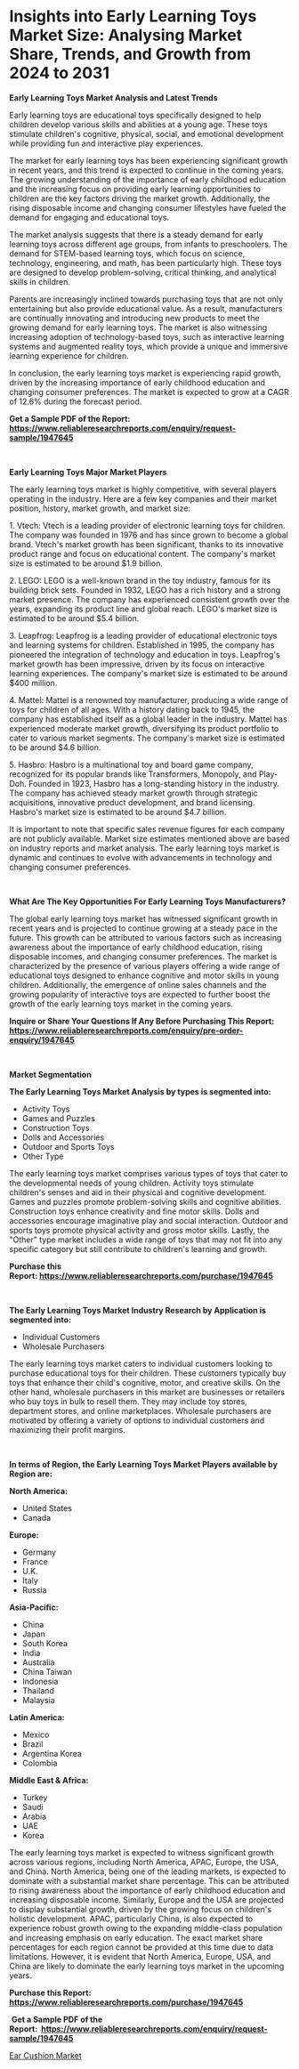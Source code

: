 <p><h1>Insights into Early Learning Toys Market Size: Analysing Market Share, Trends, and Growth from 2024 to 2031</h1></p><p><strong>Early Learning Toys Market Analysis and Latest Trends</strong></p>
<p><p>Early learning toys are educational toys specifically designed to help children develop various skills and abilities at a young age. These toys stimulate children's cognitive, physical, social, and emotional development while providing fun and interactive play experiences.</p><p>The market for early learning toys has been experiencing significant growth in recent years, and this trend is expected to continue in the coming years. The growing understanding of the importance of early childhood education and the increasing focus on providing early learning opportunities to children are the key factors driving the market growth. Additionally, the rising disposable income and changing consumer lifestyles have fueled the demand for engaging and educational toys.</p><p>The market analysis suggests that there is a steady demand for early learning toys across different age groups, from infants to preschoolers. The demand for STEM-based learning toys, which focus on science, technology, engineering, and math, has been particularly high. These toys are designed to develop problem-solving, critical thinking, and analytical skills in children.</p><p>Parents are increasingly inclined towards purchasing toys that are not only entertaining but also provide educational value. As a result, manufacturers are continually innovating and introducing new products to meet the growing demand for early learning toys. The market is also witnessing increasing adoption of technology-based toys, such as interactive learning systems and augmented reality toys, which provide a unique and immersive learning experience for children.</p><p>In conclusion, the early learning toys market is experiencing rapid growth, driven by the increasing importance of early childhood education and changing consumer preferences. The market is expected to grow at a CAGR of 12.6% during the forecast period.</p></p>
<p><strong>Get a Sample PDF of the Report:&nbsp; <a href="https://www.reliableresearchreports.com/enquiry/request-sample/1947645">https://www.reliableresearchreports.com/enquiry/request-sample/1947645</a></strong></p>
<p>&nbsp;</p>
<p><strong>Early Learning Toys Major Market Players</strong></p>
<p><p>The early learning toys market is highly competitive, with several players operating in the industry. Here are a few key companies and their market position, history, market growth, and market size:</p><p>1. Vtech: Vtech is a leading provider of electronic learning toys for children. The company was founded in 1976 and has since grown to become a global brand. Vtech's market growth has been significant, thanks to its innovative product range and focus on educational content. The company's market size is estimated to be around $1.9 billion.</p><p>2. LEGO: LEGO is a well-known brand in the toy industry, famous for its building brick sets. Founded in 1932, LEGO has a rich history and a strong market presence. The company has experienced consistent growth over the years, expanding its product line and global reach. LEGO's market size is estimated to be around $5.4 billion.</p><p>3. Leapfrog: Leapfrog is a leading provider of educational electronic toys and learning systems for children. Established in 1995, the company has pioneered the integration of technology and education in toys. Leapfrog's market growth has been impressive, driven by its focus on interactive learning experiences. The company's market size is estimated to be around $400 million.</p><p>4. Mattel: Mattel is a renowned toy manufacturer, producing a wide range of toys for children of all ages. With a history dating back to 1945, the company has established itself as a global leader in the industry. Mattel has experienced moderate market growth, diversifying its product portfolio to cater to various market segments. The company's market size is estimated to be around $4.6 billion.</p><p>5. Hasbro: Hasbro is a multinational toy and board game company, recognized for its popular brands like Transformers, Monopoly, and Play-Doh. Founded in 1923, Hasbro has a long-standing history in the industry. The company has achieved steady market growth through strategic acquisitions, innovative product development, and brand licensing. Hasbro's market size is estimated to be around $4.7 billion.</p><p>It is important to note that specific sales revenue figures for each company are not publicly available. Market size estimates mentioned above are based on industry reports and market analysis. The early learning toys market is dynamic and continues to evolve with advancements in technology and changing consumer preferences.</p></p>
<p>&nbsp;</p>
<p><strong>What Are The Key Opportunities For Early Learning Toys Manufacturers?</strong></p>
<p><p>The global early learning toys market has witnessed significant growth in recent years and is projected to continue growing at a steady pace in the future. This growth can be attributed to various factors such as increasing awareness about the importance of early childhood education, rising disposable incomes, and changing consumer preferences. The market is characterized by the presence of various players offering a wide range of educational toys designed to enhance cognitive and motor skills in young children. Additionally, the emergence of online sales channels and the growing popularity of interactive toys are expected to further boost the growth of the early learning toys market in the coming years.</p></p>
<p><strong>Inquire or Share Your Questions If Any Before Purchasing This Report: <a href="https://www.reliableresearchreports.com/enquiry/pre-order-enquiry/1947645">https://www.reliableresearchreports.com/enquiry/pre-order-enquiry/1947645</a></strong></p>
<p>&nbsp;</p>
<p><strong>Market Segmentation</strong></p>
<p><strong>The Early Learning Toys Market Analysis by types is segmented into:</strong></p>
<p><ul><li>Activity Toys</li><li>Games and Puzzles</li><li>Construction Toys</li><li>Dolls and Accessories</li><li>Outdoor and Sports Toys</li><li>Other Type</li></ul></p>
<p><p>The early learning toys market comprises various types of toys that cater to the developmental needs of young children. Activity toys stimulate children's senses and aid in their physical and cognitive development. Games and puzzles promote problem-solving skills and cognitive abilities. Construction toys enhance creativity and fine motor skills. Dolls and accessories encourage imaginative play and social interaction. Outdoor and sports toys promote physical activity and gross motor skills. Lastly, the "Other" type market includes a wide range of toys that may not fit into any specific category but still contribute to children's learning and growth.</p></p>
<p><strong>Purchase this Report:&nbsp;<a href="https://www.reliableresearchreports.com/purchase/1947645">https://www.reliableresearchreports.com/purchase/1947645</a></strong></p>
<p>&nbsp;</p>
<p><strong>The Early Learning Toys Market Industry Research by Application is segmented into:</strong></p>
<p><ul><li>Individual Customers</li><li>Wholesale Purchasers</li></ul></p>
<p><p>The early learning toys market caters to individual customers looking to purchase educational toys for their children. These customers typically buy toys that enhance their child's cognitive, motor, and creative skills. On the other hand, wholesale purchasers in this market are businesses or retailers who buy toys in bulk to resell them. They may include toy stores, department stores, and online marketplaces. Wholesale purchasers are motivated by offering a variety of options to individual customers and maximizing their profit margins.</p></p>
<p>&nbsp;</p>
<p><strong>In terms of Region, the Early Learning Toys Market Players available by Region are:</strong></p>
<p>
    <p> <strong> North America: </strong>
        <ul>
            <li>United States</li>
            <li>Canada</li>
        </ul>
        </p> 
    <p> <strong> Europe: </strong>
        <ul>
            <li>Germany</li>
            <li>France</li>
            <li>U.K.</li>
            <li>Italy</li>
            <li>Russia</li>
        </ul>
        </p> 
    <p> <strong> Asia-Pacific: </strong>
        <ul>
            <li>China</li>
            <li>Japan</li>
            <li>South Korea</li>
            <li>India</li>
            <li>Australia</li>
            <li>China Taiwan</li>
            <li>Indonesia</li>
            <li>Thailand</li>
            <li>Malaysia</li>
        </ul>
        </p> 
    <p> <strong> Latin America: </strong>
        <ul>
            <li>Mexico</li>
            <li>Brazil</li>
            <li>Argentina Korea</li>
            <li>Colombia</li>
        </ul>
        </p> 
    <p> <strong> Middle East & Africa: </strong>
        <ul>
            <li>Turkey</li>
            <li>Saudi</li>
            <li>Arabia</li>
            <li>UAE</li>
            <li>Korea</li>
        </ul>
    </p>
    </p>
<p><p>The early learning toys market is expected to witness significant growth across various regions, including North America, APAC, Europe, the USA, and China. North America, being one of the leading markets, is expected to dominate with a substantial market share percentage. This can be attributed to rising awareness about the importance of early childhood education and increasing disposable income. Similarly, Europe and the USA are projected to display substantial growth, driven by the growing focus on children's holistic development. APAC, particularly China, is also expected to experience robust growth owing to the expanding middle-class population and increasing emphasis on early education. The exact market share percentages for each region cannot be provided at this time due to data limitations. However, it is evident that North America, Europe, USA, and China are likely to dominate the early learning toys market in the upcoming years.</p></p>
<p><strong>Purchase this Report: <a href="https://www.reliableresearchreports.com/purchase/1947645">https://www.reliableresearchreports.com/purchase/1947645</a></strong></p>
<p>&nbsp;<strong>Get a Sample PDF of the Report:&nbsp;&nbsp;<a href="https://www.reliableresearchreports.com/enquiry/request-sample/1947645">https://www.reliableresearchreports.com/enquiry/request-sample/1947645</a></strong></p>
<p><strong></strong></p>
<p><p><a href="https://github.com/ChiragRp1/Market-Research-Report-List-2/blob/main/ear-cushion-market.md">Ear Cushion Market</a></p></p>
